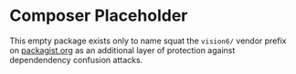 # Composer Placeholder

This empty package exists only to name squat the `vision6/` vendor prefix on [packagist.org](https://packagist.org) as an additional layer of protection against dependendency confusion attacks.
